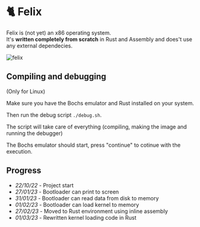 # 🐈 Felix

Felix is (not yet) an x86 operating system.<br>
It's **written completely from scratch** in Rust and Assembly and does't use any external dependecies.

![felix](https://user-images.githubusercontent.com/10211171/216172754-36cc3d1b-fad0-48da-9a58-0991be15c1b5.png)

## Compiling and debugging
(Only for Linux)

Make sure you have the Bochs emulator and Rust installed on your system.

Then run the debug script `./debug.sh`.

The script will take care of everything (compiling, making the image and running the debugger)

The Bochs emulator should start, press "continue" to cotinue with the execution.

## Progress
- *22/10/22* - Project start
- *27/01/23* - Bootloader can print to screen
- *31/01/23* - Bootloader can read data from disk to memory
- *01/02/23* - Bootloader can load kernel to memory
- *27/02/23* - Moved to Rust environment using inline assembly
- *01/03/23* - Rewritten kernel loading code in Rust
